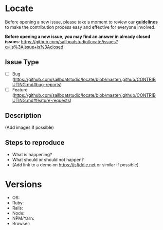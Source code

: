 # Locate

Before opening a new issue, please take a moment to review our [**guidelines**](https://github.com/sailboatstudio/locate/blob/master/.github/CONTRIBUTING.md) to make the contribution process easy and effective for everyone involved.

**Before opening a new issue, you may find an answer in already closed issues**:
https://github.com/sailboatstudio/locate/issues?q=is%3Aissue+is%3Aclosed

## Issue Type

- [ ] Bug (https://github.com/sailboatstudio/locate/blob/master/.github/CONTRIBUTING.md#bug-reports)
- [ ] Feature (https://github.com/sailboatstudio/locate/blob/master/.github/CONTRIBUTING.md#feature-requests)

## Description

(Add images if possible)

## Steps to reproduce

- What is happening?
- What should or should not happen?
- (Add link to a demo on https://jsfiddle.net or similar if possible)

# Versions

- OS:
- Ruby:
- Rails:
- Node:
- NPM/Yarn:
- Browser: